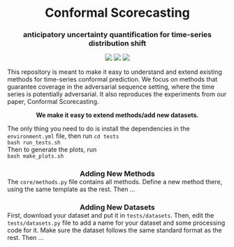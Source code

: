 <h1 align="center" style="margin-bottom:0px; border-bottom:0px; padding-bottom:0px">Conformal Scorecasting</h1>
<h3 align="center" style="margin-bottom:0px; border-bottom:0px; padding-bottom:0px">anticipatory uncertainty quantification for time-series distribution shift</h3>

<p align="center">
    <a style="text-decoration:none !important;" href="" alt="arXiv"><img src="https://img.shields.io/badge/paper-arXiv-red" /></a>
    <a style="text-decoration:none !important;" href="https://docs.conda.io/en/latest/miniconda.html" alt="package management"> <img src="https://img.shields.io/badge/conda-env-green" /></a>
    <a style="text-decoration:none !important;" href="https://opensource.org/licenses/MIT" alt="License"><img src="https://img.shields.io/badge/license-MIT-blue.svg" /></a>
</p>

<p>
This repository is meant to make it easy to understand and extend existing methods for time-series conformal prediction. 
We focus on methods that guarantee coverage in the adversarial sequence setting, where the time series is potentially adversarial. 
It also reproduces the experiments from our paper, Conformal Scorecasting.
</p>

<p align="center"> <b>We make it easy to extend methods/add new datasets.</b></p>

<p>
The only thing you need to do is install the dependencies in the <code>environment.yml</code> file, then run
<code>cd tests
bash run_tests.sh
</code>
Then to generate the plots, run
<code>
bash make_plots.sh
</code>
</p>

<h3 align="center" style="margin-bottom:0px; border-bottom:0px; padding-bottom:0px">Adding New Methods</h3>
The <code>core/methods.py</code> file contains all methods.
Define a new method there, using the same template as the rest.
Then ... 

<h3 align="center" style="margin-bottom:0px; border-bottom:0px; padding-bottom:0px">Adding New Datasets</h3>
First, download your dataset and put it in <code>tests/datasets</code>.
Then, edit the <code>tests/datasets.py</code> file to add a name for your dataset and some processing code for it. 
Make sure the dataset follows the same standard format as the rest.
Then ...
